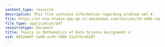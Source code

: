 ```yaml
---
content_type: resource
description: This file contains information regarding problem set 4.
file: https://ol-ocw-studio-app-qa.s3.amazonaws.com/courses/18-s096-topics-in-mathematics-of-data-science-fall-2015/0652e0df1a00ac93199921e375cab387_MIT18_S096F15_Homework_4.pdf
file_type: application/pdf
resourcetype: Document
title: Topics in Mathematics of Data Science Assignment 4
uid: 0652e0df-1a00-ac93-1999-21e375cab387
---
```


